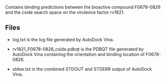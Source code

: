 Contains binding predictions between the bioactive compound F0678-0826 and the cside search space on the virulence factor rv1821.

## Files

- log.txt is the log file generated by AutoDock Vina.

- rv1821_F0678-0826_cside.pdbqt is the PDBQT file generated by AutoDock Vina containing the orientation and binding location of F0678-0826.

- stdoe.txt is the combined STDOUT and STDERR output of AutoDock Vina.

